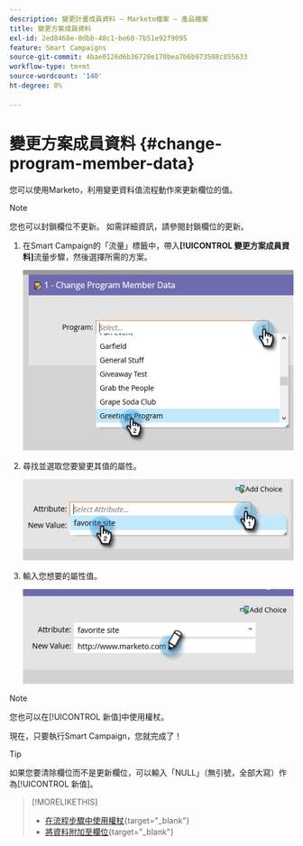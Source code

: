 ```yaml
---
description: 變更計畫成員資料 — Marketo檔案 — 產品檔案
title: 變更方案成員資料
exl-id: 2ed8468e-0dbb-48c1-be60-7b51e92f9095
feature: Smart Campaigns
source-git-commit: 4bae0126d6b36720e170bea7b6b973508c855633
workflow-type: tm+mt
source-wordcount: '140'
ht-degree: 0%

---
```


# 變更方案成員資料 {#change-program-member-data}

您可以使用Marketo，利用變更資料值流程動作來更新欄位的值。

>[!NOTE]
>
>您也可以封鎖欄位不更新。 如需詳細資訊，請參閱封鎖欄位的更新。

1. 在Smart Campaign的「流量」標籤中，帶入&#x200B;**[!UICONTROL 變更方案成員資料]**&#x200B;流量步驟，然後選擇所需的方案。

   ![](assets/change-program-member-data-1.png)

1. 尋找並選取您要變更其值的屬性。

   ![](assets/change-program-member-data-2.png)

1. 輸入您想要的屬性值。

   ![](assets/change-program-member-data-3.png)

>[!NOTE]
>
>您也可以在[!UICONTROL 新值]中使用權杖。

現在，只要執行Smart Campaign，您就完成了！

>[!TIP]
>
>如果您要清除欄位而不是更新欄位，可以輸入「NULL」（無引號，全部大寫）作為[!UICONTROL 新值]。

>[!MORELIKETHIS]
>
>* [在流程步驟中使用權杖](/help/marketo/product-docs/core-marketo-concepts/smart-campaigns/flow-actions/use-tokens-in-flow-steps.md){target="_blank"}
>* [將資料附加至欄位](/help/marketo/product-docs/core-marketo-concepts/smart-campaigns/flow-actions/append-data-to-a-field.md){target="_blank"}
